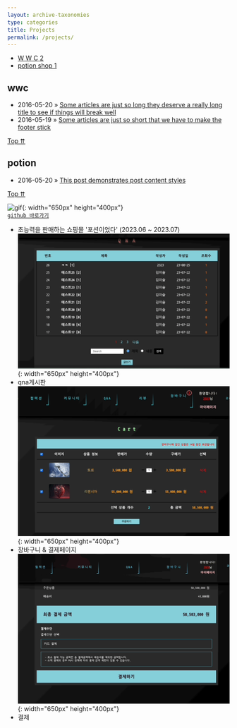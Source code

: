 ```yaml
---
layout: archive-taxonomies
type: categories
title: Projects
permalink: /projects/
---  
```

 
<div class="taxonomies-wrapper">
  <ul class="taxonomies"><li><a class="taxonomy" href="/projects/#wwc">
              <span>W W C</span>
              <span class="taxonomy-count">2</span>
            </a>
          </li><li><a class="taxonomy" href="/projects/#potion">
              <span>potion shop</span>
              <span class="taxonomy-count">1</span>
            </a>
          </li></ul>
</div>
<div>
<h2 id="misc">wwc</h2>
      <ul class="post-list-by-taxonomy"><li>
            <time datetime="">2016-05-20</time> &raquo; <a href="/misc/2016/05/20/super-long-article.html">Some articles are just so long they deserve a really long title to see if things will break well</a>
          </li><li>
            <time datetime="">2016-05-19</time> &raquo; <a href="/misc/2016/05/19/super-short-article.html">Some articles are just so short that we have to make the footer stick</a>
          </li></ul>
      <a href="#" onclick="backToTop()" class="back-to-top">Top &#8648;</a>
<h2 id="junk">potion</h2>
      <ul class="post-list-by-taxonomy"><li>
            <time datetime="">2016-05-20</time> &raquo; <a href="/projects/2023/09/11/potion.html">This post demonstrates post content styles</a>
          </li></ul>
      <a href="#" onclick="backToTop()" class="back-to-top">Top &#8648;</a>
</div>

![gif](potion.gif){: width="650px" height="400px"}  
[`github 바로가기`](https://github.com/three-team1/main/tree/main) 
- 초능력을 판매하는 쇼핑몰 '포션이었다' (2023.06 ~ 2023.07)
![gif](qna.gif){: width="650px" height="400px"}
- qna게시판
![gif](cart.gif){: width="650px" height="400px"} 
- 장바구니 & 결제페이지
![gif](payment.gif){: width="650px" height="400px"} 
- 결제
